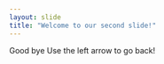 ```yaml
---
layout: slide
title: "Welcome to our second slide!"
---
```

Good bye
Use the left arrow to go back!
